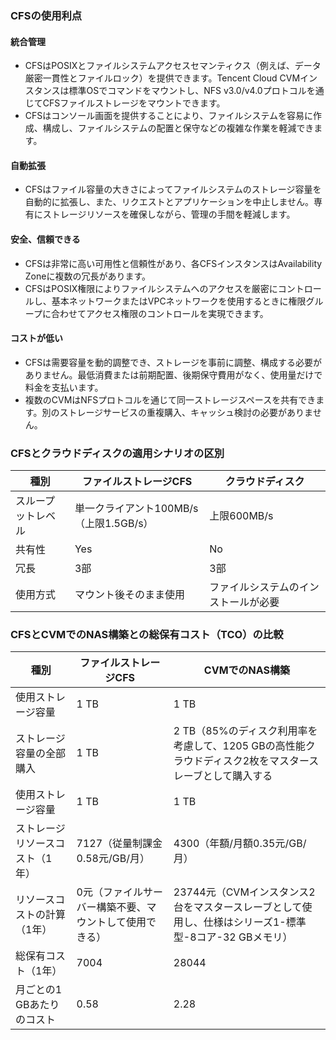 ### CFSの使用利点

#### 統合管理

- CFSはPOSIXとファイルシステムアクセスセマンティクス（例えば、データ厳密一貫性とファイルロック）を提供できます。Tencent Cloud CVMインスタンスは標準OSでコマンドをマウントし、NFS v3.0/v4.0プロトコルを通じてCFSファイルストレージをマウントできます。
- CFSはコンソール画面を提供することにより、ファイルシステムを容易に作成、構成し、ファイルシステムの配置と保守などの複雑な作業を軽減できます。

#### 自動拡張

- CFSはファイル容量の大きさによってファイルシステムのストレージ容量を自動的に拡張し、また、リクエストとアプリケーションを中止しません。専有にストレージリソースを確保しながら、管理の手間を軽減します。


#### 安全、信頼できる

- CFSは非常に高い可用性と信頼性があり、各CFSインスタンスはAvailability Zoneに複数の冗長があります。
- CFSはPOSIX権限によりファイルシステムへのアクセスを厳密にコントロールし、基本ネットワークまたはVPCネットワークを使用するときに権限グループに合わせてアクセス権限のコントロールを実現できます。

#### コストが低い

- CFSは需要容量を動的調整でき、ストレージを事前に調整、構成する必要がありません。最低消費または前期配置、後期保守費用がなく、使用量だけで料金を支払います。
- 複数のCVMはNFSプロトコルを通じて同一ストレージスペースを共有できます。別のストレージサービスの重複購入、キャッシュ検討の必要がありません。


### CFSとクラウドディスクの適用シナリオの区別

種別 | ファイルストレージCFS | クラウドディスク
------- | ------- | -------
スループットレベル | 単一クライアント100MB/s（上限1.5GB/s） | 上限600MB/s
共有性 | Yes  | No
冗長 | 3部 | 3部
使用方式 | マウント後そのまま使用 | ファイルシステムのインストールが必要


### CFSとCVMでのNAS構築との総保有コスト（TCO）の比較

種別 | ファイルストレージCFS | CVMでのNAS構築
------- | ------- | -------
使用ストレージ容量 | 1 TB | 1 TB
ストレージ容量の全部購入 | 1 TB | 2 TB（85%のディスク利用率を考慮して、1205 GBの高性能クラウドディスク2枚をマスタースレーブとして購入する
使用ストレージ容量 | 1 TB | 1 TB
ストレージリソースコスト（1年） | 7127（従量制課金0.58元/GB/月） | 4300（年額/月額0.35元/GB/月）
リソースコストの計算（1年） | 0元（ファイルサーバー構築不要、マウントして使用できる） | 23744元（CVMインスタンス2台をマスタースレーブとして使用し、仕様はシリーズ1-標準型-8コア-32 GBメモリ）
総保有コスト（1年） | 7004 | 28044
月ごとの1 GBあたりのコスト | 0.58 | 2.28





